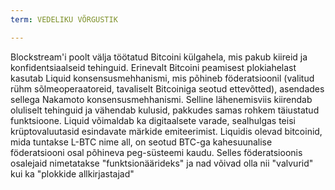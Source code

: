 ```yaml
---
term: VEDELIKU VÕRGUSTIK

---
```

Blockstream'i poolt välja töötatud Bitcoini külgahela, mis pakub kiireid ja konfidentsiaalseid tehinguid. Erinevalt Bitcoini peamisest plokiahelast kasutab Liquid konsensusmehhanismi, mis põhineb föderatsioonil (valitud rühm sõlmeoperaatoreid, tavaliselt Bitcoiniga seotud ettevõtted), asendades sellega Nakamoto konsensusmehhanismi. Selline lähenemisviis kiirendab oluliselt tehinguid ja vähendab kulusid, pakkudes samas rohkem täiustatud funktsioone. Liquid võimaldab ka digitaalsete varade, sealhulgas teisi krüptovaluutasid esindavate märkide emiteerimist. Liquidis olevad bitcoinid, mida tuntakse L-BTC nime all, on seotud BTC-ga kahesuunalise föderatsiooni osal põhineva peg-süsteemi kaudu. Selles föderatsioonis osalejaid nimetatakse "funktsionäärideks" ja nad võivad olla nii "valvurid" kui ka "plokkide allkirjastajad"